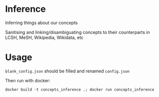 # Inference

Inferring things about our concepts

Sanitising and linking/disambiguating concepts to their counterparts in LCSH, MeSH, Wikipedia, Wikidata, etc

# Usage

`blank_config.json` should be filled and renamed `config.json`

Then run with docker:

```
docker build -t concepts_inference .; docker run concepts_inference
```
